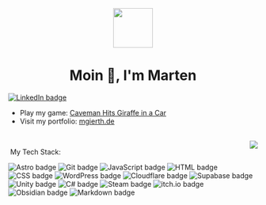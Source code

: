 <div align="center">
<div style="margin-top: 2rem"><img src="https://martengierth.de/favicon.svg" width="80" height="80" /></div>
<h1>Moin 👋, I'm Marten</h1>
</div>
<a href="https://linkedin.com/in/marten-gierth/" target="_blank">
    <img src="https://custom-icon-badges.demolab.com/badge/LinkedIn-0A66C2?logo=linkedin-white&logoColor=fff" alt="LinkedIn badge">
  </a>

- Play my game: [Caveman Hits Giraffe in a Car](https://cavemanhitsgiraffeinacar.github.io/) 
- Visit my portfolio: [mgierth.de](https://mgierth.de)
<br>
<img src="https://github-readme-stats.vercel.app/api/top-langs/?username=marten-gierth&layout=compact&theme=dark&card_width=500"align="right">

&nbsp;My Tech Stack:
<p align="left">
<img src="https://img.shields.io/badge/Astro-BC52EE?logo=astro&logoColor=fff" alt="Astro badge">
<img src="https://img.shields.io/badge/Git-F05032?logo=git&logoColor=fff" alt="Git badge">
<img src="https://img.shields.io/badge/JavaScript-F7DF1E?logo=javascript&logoColor=000" alt="JavaScript badge">
<img src="https://img.shields.io/badge/HTML-%23E34F26.svg?logo=html5&logoColor=white" alt="HTML badge">
<img src="https://img.shields.io/badge/CSS-639?logo=css&logoColor=fff" alt="CSS badge">
<img src="https://img.shields.io/badge/WordPress-%2321759B.svg?logo=wordpress&logoColor=white" alt="WordPress badge">
<img src="https://img.shields.io/badge/Cloudflare-F38020?logo=Cloudflare&logoColor=white" alt="Cloudflare badge">
<img src="https://img.shields.io/badge/Supabase-3FCF8E?logo=supabase&logoColor=fff" alt="Supabase badge">
<img src="https://img.shields.io/badge/Unity-%23000000.svg?logo=unity&logoColor=white" alt="Unity badge">
<img src="https://custom-icon-badges.demolab.com/badge/C%23-%23239120.svg?logo=cshrp&logoColor=white" alt="C# badge">
<img src="https://img.shields.io/badge/Steam-%23000000.svg?logo=steam&logoColor=white" alt="Steam badge">
<img src="https://img.shields.io/badge/itch.io-%23FF034.svg?logo=Itch.io&logoColor=white" alt="itch.io badge">
<img src="https://img.shields.io/badge/Obsidian-%23483699.svg?&logo=obsidian&logoColor=white" alt="Obsidian badge">
<img src="https://img.shields.io/badge/Markdown-%23000000.svg?logo=markdown&logoColor=white" alt="Markdown badge">
</p>
